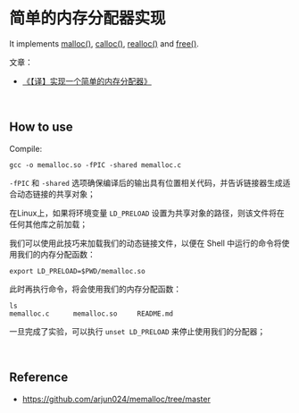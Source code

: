 # **简单的内存分配器实现**

It implements [malloc()](http://man7.org/linux/man-pages/man3/free.3.html), [calloc()](http://man7.org/linux/man-pages/man3/free.3.html), [realloc()](http://man7.org/linux/man-pages/man3/free.3.html) and [free()](http://man7.org/linux/man-pages/man3/free.3.html).

文章：

- [《【译】实现一个简单的内存分配器》](https://jasonkayzk.github.io/2024/03/22/【译】实现一个简单的内存分配器/)

<br/>

## **How to use**

Compile:

```
gcc -o memalloc.so -fPIC -shared memalloc.c
```

`-fPIC` 和 `-shared` 选项确保编译后的输出具有位置相关代码，并告诉链接器生成适合动态链接的共享对象；

在Linux上，如果将环境变量 `LD_PRELOAD` 设置为共享对象的路径，则该文件将在任何其他库之前加载；

我们可以使用此技巧来加载我们的动态链接文件，以便在 Shell 中运行的命令将使用我们的内存分配函数：

```
export LD_PRELOAD=$PWD/memalloc.so
```

此时再执行命令，将会使用我们的内存分配函数：

```
ls
memalloc.c		memalloc.so		README.md
```

一旦完成了实验，可以执行 `unset LD_PRELOAD` 来停止使用我们的分配器；

<br/>

## **Reference**

- https://github.com/arjun024/memalloc/tree/master
